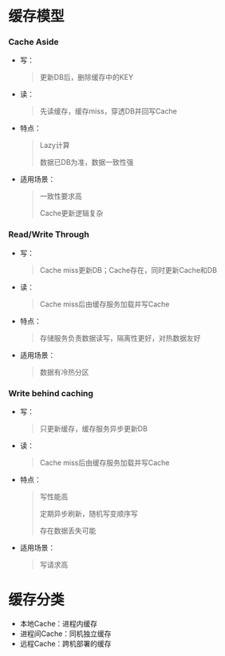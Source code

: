 # 缓存模型

### Cache Aside

- 写：

  > 更新DB后，删除缓存中的KEY

- 读：

  > 先读缓存，缓存miss，穿透DB并回写Cache

- 特点：

  > Lazy计算
  >
  > 数据已DB为准，数据一致性强

- 适用场景：

  > 一致性要求高
  >
  > Cache更新逻辑复杂

### Read/Write Through

- 写：

  > Cache miss更新DB；Cache存在，同时更新Cache和DB

- 读：

  > Cache miss后由缓存服务加载并写Cache

- 特点：

  > 存储服务负责数据读写，隔离性更好，对热数据友好

- 适用场景：

  > 数据有冷热分区

### Write behind caching

- 写：

  > 只更新缓存，缓存服务异步更新DB

- 读：

  > Cache miss后由缓存服务加载并写Cache

- 特点：

  > 写性能高
  >
  > 定期异步刷新，随机写变顺序写
  >
  > 存在数据丢失可能

- 适用场景：

  > 写请求高

# 缓存分类

- 本地Cache：进程内缓存
- 进程间Cache：同机独立缓存
- 远程Cache：跨机部署的缓存


